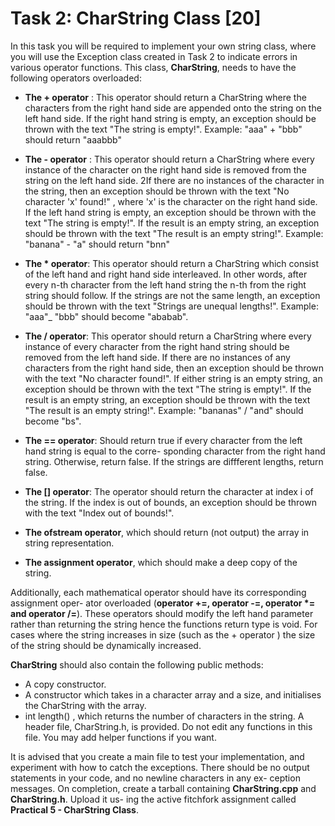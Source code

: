 # Task 2: CharString Class [20]

In this task you will be required to implement your own string class, where you will use the Exception class created in Task 2 to indicate errors in various operator functions. This class, **CharString**, needs to have the following operators overloaded:

- **The + operator** : This operator should return a CharString where the characters from the right hand side are appended onto the string on the left hand side. If the right hand string is empty, an exception should be thrown with the text "The string is empty!". Example: "aaa" + "bbb" should return "aaabbb"

- **The - operator** : This operator should return a CharString where every instance of the character on the right hand side is removed from the string on the left hand side. 2If there are no instances of the character in the string, then an exception should be thrown with the text "No character 'x' found!" , where 'x' is the character on the right hand side. If the left hand string is empty, an exception should be thrown with the text "The string is empty!". If the result is an empty string, an exception should be thrown with the text "The result is an empty string!". Example: "banana" - "a" should return "bnn"

- **The * operator**: This operator should return a CharString which consist of the left hand and right hand side interleaved. In other words, after every n-th character from the left hand string the n-th from the right string should follow. If the strings are not the same length, an exception should be thrown with the text "Strings are unequal lengths!". Example: "aaa"_ "bbb" should become "ababab".

- **The / operator**: This operator should return a CharString where every instance of every character from the right hand string should be removed from the left hand side. If there are no instances of any characters from the right hand side, then an exception should be thrown with the text "No character found!". If either string is an empty string, an exception should be thrown with the text "The string is empty!". If the result is an empty string, an exception should be thrown with the text "The result is an empty string!". Example: "bananas" / "and" should become "bs".

- **The == operator**: Should return true if every character from the left hand string is equal to the corre- sponding character from the right hand string. Otherwise, return false. If the strings are diffferent lengths, return false.

- **The [] operator**: The operator should return the character at index i of the string. If the index is out of bounds, an exception should be thrown with the text "Index out of bounds!".

- **The ofstream operator**, which should return (not output) the array in string representation.

- **The assignment operator**, which should make a deep copy of the string.

Additionally, each mathematical operator should have its corresponding assignment oper- ator overloaded (**operator +=, operator -=, operator *= and operator /=**). These operators should modify the left hand parameter rather than returning the string hence the functions return type is void. For cases where the string increases in size (such as the + operator ) the size of the string should be dynamically increased.

**CharString** should also contain the following public methods:

- A copy constructor.
- A constructor which takes in a character array and a size, and initialises the CharString with the array.
- int length() , which returns the number of characters in the string. A header file, CharString.h, is provided. Do not edit any functions in this file. You may add helper functions if you want.

It is advised that you create a main file to test your implementation, and experiment with how to catch the exceptions. There should be no output statements in your code, and no newline characters in any ex- ception messages. On completion, create a tarball containing **CharString.cpp** and **CharString.h**. Upload it us- ing the active fitchfork assignment called **Practical 5 - CharString Class**.
